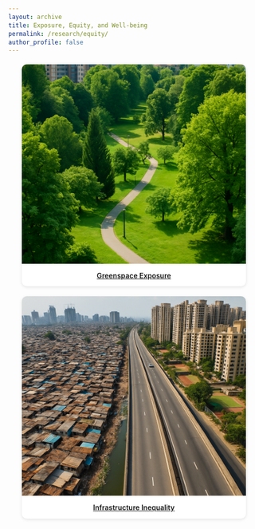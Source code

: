 ```yaml
---
layout: archive
title: Exposure, Equity, and Well-being
permalink: /research/equity/
author_profile: false
---
```



<style>
.research-grid {
  display: flex;
  flex-wrap: wrap;
  justify-content: center;
  gap: 20px;
  margin-top: 20px;
}

.research-card {
  width: 450px;
  border-radius: 10px;
  overflow: hidden;
  box-shadow: 0 2px 6px rgba(0, 0, 0, 0.1);
  text-align: center;
  background: #fff;
  transition: transform 0.2s;
}

.research-card:hover {
  transform: translateY(-5px);
}

.research-card img {
  width: 100%;
  height: 400px;
  object-fit: cover;
}

.research-card-title {
  padding: 12px;
  font-size: 14px;
  font-weight: 600;
  line-height: 1.3;
}
</style>

<div class="research-grid">

<div class="research-card">
  <a href="/research/equity/greenspace">
    <img src="/images/greenspace.png">
    <div class="research-card-title">Greenspace Exposure</div>
  </a>
</div>

<div class="research-card">
  <a href="/research/equity/infrastructure">
    <img src="/images/infrastructure.png">
    <div class="research-card-title">Infrastructure Inequality</div>
  </a>
</div>

</div>
